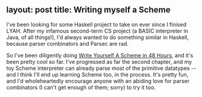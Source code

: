 layout: post
title: Writing myself a Scheme
---
I've been looking for some Haskell project to take on ever since I finised LYAH. After my infamous second-term CS project (a BASIC interpreter in Java, of all things!), I'd always wanted to do something similar in Haskell, because parser combinators and Parsec are rad.

So I've been diligently doing [Write Yourself A Scheme in 48 Hours](http://en.wikibooks.org/wiki/Write_Yourself_a_Scheme_in_48_Hours), and it's been pretty cool so far. I've progressed as far the second chapter, and my toy Scheme interpreter can already parse most of the primitive datatypes -- and I think I'll end up learning Scheme too, in the process. It's pretty fun, and I'd wholeheartedly encourage anyone with an abiding love for parser combinators (I can't get enough of them; sorry) to try it too.
